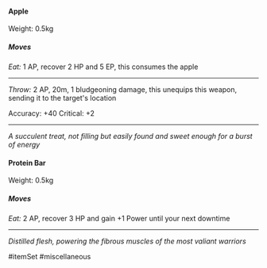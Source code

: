#### Apple

Weight: 0.5kg
##### Moves

*Eat:* 1 AP, recover 2 HP and 5 EP, this consumes the apple

---

*Throw:* 2 AP, 20m, 1 bludgeoning damage, this unequips this weapon, sending it to the target's location

Accuracy: +40
Critical: +2

---
*A succulent treat, not filling but easily found and sweet enough for a burst of energy*

#### Protein Bar

Weight: 0.5kg
##### Moves

*Eat:* 2 AP, recover 3 HP and gain +1 Power until your next downtime

---
*Distilled flesh, powering the fibrous muscles of the most valiant warriors*

#itemSet #miscellaneous